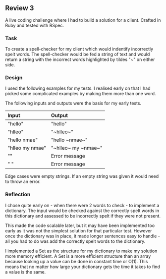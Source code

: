 ## Review 3

A live coding challenge where I had to build a solution for a client. Crafted in Ruby and tested with RSpec.

### Task

To create a spell-checker for my client which would indentify incorrectly spelt words. The spell-checker would be fed a string of text and would return a string with the incorrect words highlighted by tildes "~" on either side.

### Design

I used the following examples for my tests. I realised early on that I had picked some complicated examples by making them more than one word.

The following inputs and outputs were the basis for my early tests.

| Input       | Output                  |
|:------------- |:-------------         |
| "hello" | "hello" |
| "hlleo" | "~hlleo~"|
| "hello nmae" | "hello ~nmae~" |
| "hlleo my nmae" | "~hlleo~ my ~nmae~" |
| "" | Error message |
|" " | Error message |

Edge cases were empty strings. If an empty string was given it would need to throw an error.

### Reflection

I chose quite early on - when there were 2 words to check - to implement a dictionary. The input would be checked against the correctly spelt words in this dictionary and assessed to be incorrectly spelt if they were not present.

This made the code scalable later, but it may have been implemented too early as it was not the simplest solution for that particular test. However once the dictionary was in place, it made longer sentences easy to handle - all you had to do was add the correctly spelt words to the dictionary.

I implemented a Set as the structure for my dictionary to make my solution more memory efficient. A Set is a more efficient structure than an array because looking up a value can be done in constant time or O(1). This means that no matter how large your dictionary gets the time it takes to find a value is the same.
